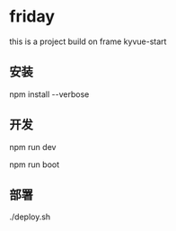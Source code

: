 # friday

this is a project build on frame kyvue-start

## 安装

npm install --verbose

## 开发

npm run dev

npm run boot

## 部署

./deploy.sh